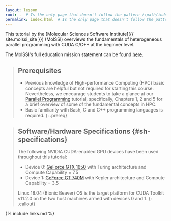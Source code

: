```yaml
---
layout: lesson
root: .  # Is the only page that doesn't follow the pattern /:path/index.html
permalink: index.html  # Is the only page that doesn't follow the pattern /:path/index.html
---
```


This tutorial by the [Molecular Sciences Software Institute]({{ site.molssi_site }}) (MolSSI) 
overviews the fundamentals of heterogeneous parallel programming with CUDA C/C++ at the 
beginner level.

The MolSSI's full education mission statement can be found [here](http://molssi.org/education/education-mission-statement/).

> ## Prerequisites
>
> - Previous knowledge of High-performance Computing (HPC) basic concepts are helpful but not required for starting this course.
Nevertheless, we encourage students to take a glance at our [Parallel Programming](https://education.molssi.org/parallel-programming)
tutorial, specifically, Chapters 1, 2 and 5 for a brief overview of some of the fundamental concepts in HPC.
> - Basic familiarity with Bash, C and C++ programming languages is required.
{: .prereq}

> ## Software/Hardware Specifications  {#sh-specifications}
>
> The following NVIDIA CUDA-enabled GPU devices have been used throughout this tutorial:
> - Device 0: [GeForce GTX 1650](https://www.nvidia.com/en-us/geforce/graphics-cards/gtx-1650)
> with Turing architecture and Compute Capability = 7.5
> - Device 1: [GeForce GT 740M](https://www.techpowerup.com/gpu-specs/geforce-gt-740m.c2299) 
> with Kepler architecture and Compute Capability = 3.5
>
> Linux 18.04 (Bionic Beaver) OS is the target platform for CUDA Toolkit v11.2.0 on the two host
> machines armed with devices 0 and 1.
{: .callout}

{% include links.md %}
